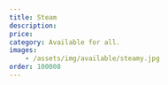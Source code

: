 ```yaml
---
title: Steam
description: 
price: 
category: Available for all.
images: 
    - /assets/img/available/steamy.jpg
order: 100008
---
```

